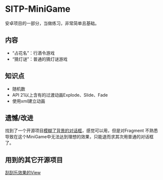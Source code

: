 # SITP-MiniGame
安卓项目的一部分，当做练习，非常简单且基础。

## 内容
- “占花名”：行酒令游戏
- “猜灯谜”：普通的猜灯谜游戏

## 知识点
- 随机数
- API 21以上含有的过渡动画Explode、Slide、Fade
- 使用xml建立动画

## 遗憾/改进
找到了一个开源项目[模糊了背景的对话框](https://github.com/tvbarthel/BlurDialogFragment)，感觉可以用，但是对Fragment
不熟悉导致在这个MiniGame中无法达到理想的效果，只能退而求其次用普通的对话框了。

## 用到的其它开源项目
[刮刮乐效果的View](https://github.com/sharish/ScratchView)